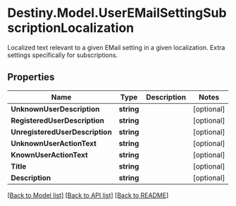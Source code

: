 # Destiny.Model.UserEMailSettingSubscriptionLocalization
Localized text relevant to a given EMail setting in a given localization. Extra settings specifically for subscriptions.

## Properties

Name | Type | Description | Notes
------------ | ------------- | ------------- | -------------
**UnknownUserDescription** | **string** |  | [optional] 
**RegisteredUserDescription** | **string** |  | [optional] 
**UnregisteredUserDescription** | **string** |  | [optional] 
**UnknownUserActionText** | **string** |  | [optional] 
**KnownUserActionText** | **string** |  | [optional] 
**Title** | **string** |  | [optional] 
**Description** | **string** |  | [optional] 

[[Back to Model list]](../README.md#documentation-for-models) [[Back to API list]](../README.md#documentation-for-api-endpoints) [[Back to README]](../README.md)

